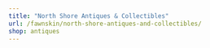 ```yaml
---
title: "North Shore Antiques & Collectibles"
url: /fawnskin/north-shore-antiques-and-collectibles/
shop: antiques
---
```

